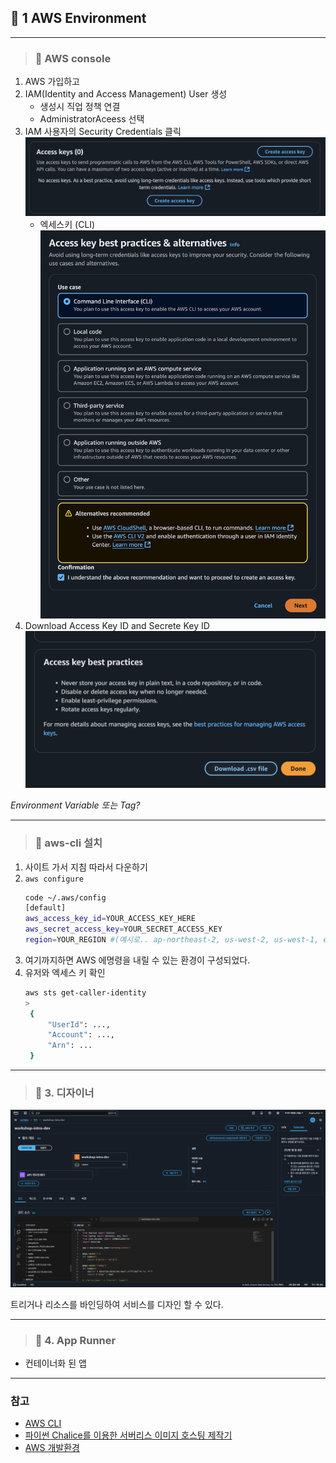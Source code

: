 ## 🍷 1 AWS Environment

---

> ### 📄 AWS console

1. AWS 가입하고
2. IAM(Identity and Access Management) User 생성
   * 생성시 직업 정책 연결 
   * AdministratorAceess 선택
3. IAM 사용자의 Security Credentials 클릭
   ![](image/2025-01-24-00-20-21.png)
   * 엑세스키 (CLI)
    ![](image/2025-01-24-00-21-13.png)
4. Download Access Key ID and Secrete Key ID
    ![](image/2025-01-24-00-21-51.png)

*Environment Variable 또는 Tag?*

---

> ### 📄 aws-cli 설치

1. 사이트 가서 지침 따라서 다운하기
2. `aws configure`
    ```bash
    code ~/.aws/config
    [default]
    aws_access_key_id=YOUR_ACCESS_KEY_HERE
    aws_secret_access_key=YOUR_SECRET_ACCESS_KEY
    region=YOUR_REGION #(예시로.. ap-northeast-2, us-west-2, us-west-1, etc)
    ```
3. 여기까지하면 AWS 에명령을 내릴 수 있는 환경이 구성되었다.
4. 유저와 엑세스 키 확인
   ```bash
   aws sts get-caller-identity
   > 
    {
        "UserId": ...,
        "Account": ...,
        "Arn": ...
    }
   ```

---

> ### 📄 3. 디자이너
![](image/2025-01-25-01-33-23.png)

트리거나 리소스를 바인딩하여 서비스를 디자인 할 수 있다.

---

> ### 📄 4. App Runner
* 컨테이너화 된 앱

---

### 참고

* [AWS CLI](https://aws.amazon.com/ko/cli/)
* [파이썬 Chalice를 이용한 서버리스 이미지 호스팅 제작기](https://hidekuma.github.io/python/chalice/serverless/python-chalice/)
* [AWS 개발환경](https://www.youtube.com/watch?v=alFztoL4ojE&list=PLv30Wx8ctrjPN3_LpAqATkuh9F79QW1qJ&index=2)